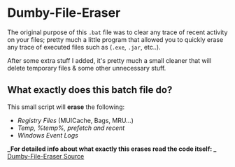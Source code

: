 # Dumby-File-Eraser
The original purpose of this `.bat` file was to clear any trace of recent activity on your files; pretty much a little program that allowed you to quickly erase any trace of executed files such as (`.exe`, `.jar`, etc..).

After some extra stuff I added, it's pretty much a small cleaner that will delete temporary files & some other unnecessary stuff.




## What exactly does this batch file do?
This small script will **erase** the following:

- *Registry Files* (MUICache, Bags, MRU...)
- *Temp, %temp%, prefetch and recent*
- *Windows Event Logs*

**_For detailed info about what exactly this erases read the code itself: _** [Dumby-File-Eraser Source](https://github.com/Nox-Arcana/Dumby-File-Eraser/blob/master/Dummy%20File%20Eraser/Dummy%20File%20Eraser.bat)
